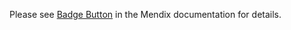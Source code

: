 Please see [Badge Button](https://docs.mendix.com/appstore/widgets/badge-button) in the Mendix documentation for details.

